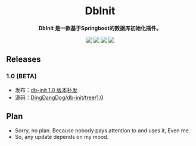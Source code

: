 
<div align="center">
  <h1> DbInit </h1>
</div>
<p align="center">
	<strong>DbInit 是一款基于Springboot的数据库初始化插件。</strong>
</p>
<p align="center">
  <!-- <img src="https://img.shields.io/github/v/release/mereithhh/van-blog?display_name=tag" /> -->
  <img src="https://img.shields.io/github/stars/DingDangDog/db-init" />
  <img src="https://img.shields.io/github/forks/DingDangDog/db-init" />
  <img src="https://img.shields.io/github/issues/DingDangDog/db-init?color=important" />
  <img src="https://img.shields.io/badge/license-MIT-yellow.svg" />
</p>

## Releases
### 1.0 (BETA)
- 发布：[db-init 1.0 版本补发](https://github.com/DingDangDog/db-init/releases/tag/v1.0)
- 源码：[DingDangDog/db-init/tree/1.0](https://github.com/DingDangDog/db-init/tree/1.0)

## Plan
- Sorry, no plan. Because nobody pays attention to and uses it, Even me.
- So, any update depends on my mood.
